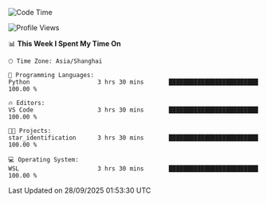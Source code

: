 <!--START_SECTION:waka-->
![Code Time](http://img.shields.io/badge/Code%20Time-3%2C130%20hrs%2042%20mins-blue)

![Profile Views](http://img.shields.io/badge/Profile%20Views-0-blue)

📊 **This Week I Spent My Time On** 

```text
🕑︎ Time Zone: Asia/Shanghai

💬 Programming Languages: 
Python                   3 hrs 30 mins       █████████████████████████   100.00 % 

🔥 Editors: 
VS Code                  3 hrs 30 mins       █████████████████████████   100.00 % 

🐱‍💻 Projects: 
star_identification      3 hrs 30 mins       █████████████████████████   100.00 % 

💻 Operating System: 
WSL                      3 hrs 30 mins       █████████████████████████   100.00 % 
```


 Last Updated on 28/09/2025 01:53:30 UTC
<!--END_SECTION:waka-->